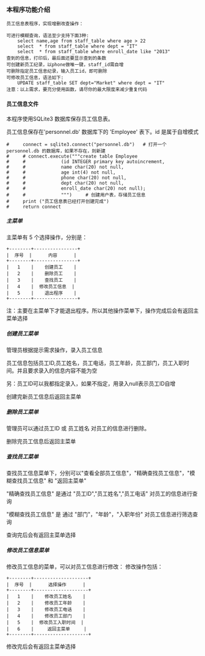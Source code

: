 ### 本程序功能介绍

```
员工信息表程序，实现增删改查操作：

可进行模糊查询，语法至少支持下面3种:
    select name,age from staff_table where age > 22
    select  * from staff_table where dept = "IT"
    select  * from staff_table where enroll_date like "2013"
查到的信息，打印后，最后面还要显示查到的条数
可创建新员工纪录，以phone做唯一键，staff_id需自增
可删除指定员工信息纪录，输入员工id，即可删除
可修改员工信息，语法如下:
    UPDATE staff_table SET dept="Market" where dept = "IT"
注意：以上需求，要充分使用函数，请尽你的最大限度来减少重复代码

```

#### 员工信息文件

本程序使用SQLite3 数据库保存员工信息表。

员工信息保存在'personnel.db' 数据库下的 'Employee' 表下。id 是属于自增模式


```
#     connect = sqlite3.connect("personnel.db")   # 打开一个personnel.db 的数据库，如果不存在，则新建
#     # connect.execute("""create table Employee
#     #             (id INTEGER primary key autoincrement,
#     #             name char(20) not null,
#     #             age int(4) not null,
#     #             phone char(20) not null,
#     #             dept char(20) not null,
#     #             enroll_date char(20) not null);
#     #             """)     # 创建用户表，存储员工信息
#     print ("员工信息表已经打开创建完成")
#     return connect
```

##### 主菜单

主菜单有 5 个选择操作，分别是：

```
+--------+----------------+
|  序号  |      内容      |
+--------+----------------+
|   1    |    创建员工    |
|   2    |    删除员工    |
|   3    |    查找员工    |
|   4    |  修改员工信息  |
|   5    |    退出程序    |
+--------+----------------+
```


注：主要在主菜单下才能退出程序。所以其他操作菜单下，操作完成后会有返回主菜单选择



##### 创建员工菜单
管理员根据提示需求操作，录入员工信息

员工信息包括员工ID,员工姓名，员工电话，员工年龄，员工部门，员工入职时间。并且要求录入的信息内容不能为空

另：员工ID可以我都指定录入，如果不指定，用录入null表示员工ID自增

创建完新员工信息后返回主菜单

##### 删除员工菜单

管理员可以通过员工ID 或 员工姓名 对员工的信息进行删除。

删除完员工信息后返回主菜单


##### 查找员工菜单

查找员工信息菜单下，分别可以"查看全部员工信息"，"精确查找员工信息"，"模糊查找员工信息" 和 "返回主菜单"

"精确查找员工信息" 是通过 "员工ID","员工姓名","员工电话" 对员工的信息进行查询

"模糊查找员工信息" 是 通过 "部门"，"年龄"，"入职年份" 对员工信息进行筛选查询

查询完后会有返回主菜单选择



##### 修改员工信息菜单

修改员工信息的菜单，可以对员工信息进行修改：
修改操作包括：

```
+--------+--------------------+
|  序号  |      选择操作      |
+--------+--------------------+
|   1    |    修改员工姓名    |
|   2    |    修改员工年龄    |
|   3    |    修改员工电话    |
|   4    |    修改员工部门    |
|   5    |  修改员工入职时间  |
|   6    |     返回主菜单     |
+--------+--------------------+
```

修改完后会有返回主菜单选择







